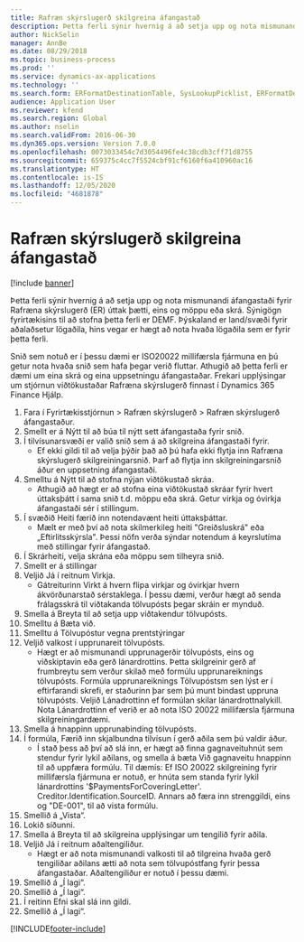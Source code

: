 ```yaml
---
title: Rafræn skýrslugerð skilgreina áfangastað
description: Þetta ferli sýnir hvernig á að setja upp og nota mismunandi áfangastaði fyrir Rafræna skýrslugerð (ER) úttak þætti, eins og möppu eða skrá.
author: NickSelin
manager: AnnBe
ms.date: 08/29/2018
ms.topic: business-process
ms.prod: ''
ms.service: dynamics-ax-applications
ms.technology: ''
ms.search.form: ERFormatDestinationTable, SysLookupPicklist, ERFormatDestinationSettings, ERFormatDestinationEmailSettings, ERExpressionDesignerFormula, SRSPrintDestinationTokens
audience: Application User
ms.reviewer: kfend
ms.search.region: Global
ms.author: nselin
ms.search.validFrom: 2016-06-30
ms.dyn365.ops.version: Version 7.0.0
ms.openlocfilehash: 0073033454c7d3054496fe4c38cdb3cff71d8755
ms.sourcegitcommit: 659375c4cc7f5524cbf91cf6160f6a410960ac16
ms.translationtype: HT
ms.contentlocale: is-IS
ms.lasthandoff: 12/05/2020
ms.locfileid: "4681878"
---
```

# <a name="er-configure-destinations"></a>Rafræn skýrslugerð skilgreina áfangastað

[!include [banner](../../includes/banner.md)]

Þetta ferli sýnir hvernig á að setja upp og nota mismunandi áfangastaði fyrir Rafræna skýrslugerð (ER) úttak þætti, eins og möppu eða skrá. Sýnigögn fyrirtækisins til að stofna þetta ferli er DEMF. Þýskaland er land/svæði fyrir aðalaðsetur lögaðila, hins vegar er hægt að nota hvaða lögaðila sem er fyrir þetta ferli. 

Snið sem notuð er í þessu dæmi er ISO20022 millifærsla fjármuna en þú getur nota hvaða snið sem hafa þegar verið fluttar. Athugið að þetta ferli er dæmi um eina skrá og eina uppsetningu áfangastaðar. Frekari upplýsingar um stjórnun viðtökustaðar Rafræna skýrslugerð finnast í Dynamics 365 Finance Hjálp.

1. Fara í Fyrirtækisstjórnun > Rafræn skýrslugerð > Rafræn skýrslugerð áfangastaður.
2. Smellt er á Nýtt til að búa til nýtt sett áfangastaða fyrir snið.
3. Í tilvísunarsvæði er valið snið sem á að skilgreina áfangastaði fyrir.
    * Ef ekki gildi til að velja þýðir það að þú hafa ekki flytja inn Rafræna skýrslugerð skilgreiningarsnið. Þarf að flytja inn skilgreiningarsnið áður en uppsetning áfangastaði.  
4. Smelltu á Nýtt til að stofna nýjan viðtökustað skráa.
    * Athugið að hægt er að stofna eina viðtökustað skráar fyrir hvert úttaksþátt í sama snið t.d. möppu eða skrá. Getur virkja og óvirkja áfangastaði sér í stillingum.  
5. Í svæðið Heiti færið inn notendavænt heiti úttaksþáttar.
    * Mælt er með því að nota skilmerkileg heiti "Greiðsluskrá" eða „Eftirlitsskýrsla". Þessi nöfn verða sýndar notendum á keyrslutíma með stillingar fyrir áfangastað.  
6. Í Skrárheiti, velja skrána eða möppu sem tilheyra snið.
7. Smellt er á stillingar
8. Veljið Já í reitnum Virkja.
    * Gátreiturinn Virkt á hvern flipa virkjar og óvirkjar hvern ákvörðunarstað sérstaklega. Í þessu dæmi, verður hægt að senda frálagsskrá til viðtakanda tölvupósts þegar skráin er mynduð.  
9. Smella á Breyta til að setja upp viðtakendur tölvupósts.
10. Smelltu á Bæta við.
11. Smelltu á Tölvupóstur vegna prentstýringar
12. Veljið valkost í upprunareit tölvupósts.
    * Hægt er að mismunandi upprunagerðir tölvupósts, eins og viðskiptavin eða gerð lánardrottins. Þetta skilgreinir gerð af frumbreytu sem verður skilað með formúlu upprunareiknings tölvupósts. Formúla upprunareiknings Tölvupóstsm sen lýst er í eftirfarandi skrefi, er staðurinn þar sem þú munt bindast uppruna tölvupósts. Veljið Lánadrottinn ef formúlan skilar lánardrottnalykill. Nota Lánardrottinn ef verið er að nota ISO 20022 millifærsla fjármuna skilgreiningardæmi.  
13. Smella á hnappinn upprunabinding tölvupósts.
14. Í formúla, Færið inn skjalbundna tilvísun í gerð aðila sem þú valdir áður.
    * Í stað þess að því að slá inn, er hægt að finna gagnaveituhnút sem stendur fyrir lykil aðilans, og smella á bæta Við gagnaveitu hnappinn til að uppfæra formúlu. Til dæmis: Ef ISO 20022 skilgreining fyrir millifærsla fjármuna er notuð, er hnúta sem standa fyrir lykil lánardrottins '$PaymentsForCoveringLetter'. Creditor.Identification.SourceID. Annars að færa inn strenggildi, eins og "DE-001", til að vista formúlu.  
15. Smellið á „Vista“.
16. Lokið síðunni.
17. Smella á Breyta til að skilgreina upplýsingar um tengilið fyrir aðila.
18. Veljið Já í reitnum aðaltengiliður.
    * Hægt er að nota mismunandi valkosti til að tilgreina hvaða gerð tengiliðar aðilans ætti að nota sem tölvupóstfang fyrir þessa áfangastaðar. Aðaltengiliður er notuð í þessu dæmi.  
19. Smellið á „Í lagi“.
20. Smellið á „Í lagi“.
21. Í reitinn Efni skal slá inn gildi.
22. Smellið á „Í lagi“.



[!INCLUDE[footer-include](../../../../includes/footer-banner.md)]